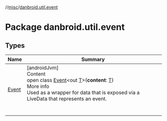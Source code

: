 //[misc](../../index.md)/[danbroid.util.event](index.md)



# Package danbroid.util.event  


## Types  
  
|  Name |  Summary | 
|---|---|
| <a name="danbroid.util.event/Event///PointingToDeclaration/"></a>[Event](-event/index.md)| <a name="danbroid.util.event/Event///PointingToDeclaration/"></a>[androidJvm]  <br>Content  <br>open class [Event](-event/index.md)<out [T](-event/index.md)>(**content**: [T](-event/index.md))  <br>More info  <br>Used as a wrapper for data that is exposed via a LiveData that represents an event.  <br><br><br>|


